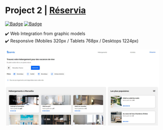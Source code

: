 # Project 2 | [Réservia](https://claire-lavigne.github.io/ClaireLavigne_2_02102020/)

[![Badge](https://img.shields.io/badge/Language-HTML-blue)](https://img.shields.io)
[![Badge](https://img.shields.io/badge/Language-CSS-blue)](https://img.shields.io)  

:heavy_check_mark: Web Integration from graphic models  
:heavy_check_mark: Responsive (Mobiles 320px / Tablets 768px / Desktops 1224px)

<img src="https://github.com/Claire-Lavigne/repo-images/blob/main/Reservia.JPG">
